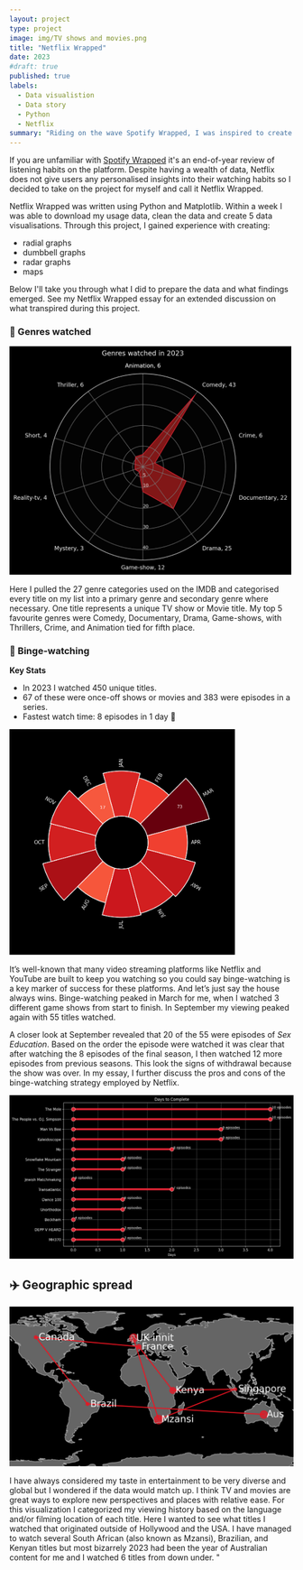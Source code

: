 ```yaml
---
layout: project
type: project
image: img/TV shows and movies.png
title: "Netflix Wrapped"
date: 2023
#draft: true
published: true
labels:
  - Data visualistion
  - Data story
  - Python
  - Netflix
summary: "Riding on the wave Spotify Wrapped, I was inspired to create 5 data visualisations which summarise my Netflix watching habits for 2023."
---
```

If you are unfamiliar with [Spotify Wrapped](https://en.wikipedia.org/wiki/Spotify_Wrapped) it's an end-of-year review of listening habits on the platform. Despite having a wealth of data, Netflix does not give users any personalised insights into their watching habits so I decided to take on the project for myself and call it Netflix Wrapped.

Netflix Wrapped was written using Python and Matplotlib. Within a week I was able to download my usage data, clean the data and create 5 data visualisations. Through this project, I gained experience with creating:
* radial graphs
* dumbbell graphs
* radar graphs
* maps

Below I'll take you through what I did to prepare the data and what findings emerged. See my Netflix Wrapped essay for an extended discussion on what transpired during this project.

### 🌈 Genres watched

<img width="500px" class="img-fluid" src="../img/netflix_genres.png">

Here I pulled the 27 genre categories used on the IMDB and categorised every title on my list into a primary genre and secondary genre where necessary. One title represents a unique TV show or Movie title. My top 5 favourite genres were Comedy, Documentary, Drama, Game-shows, with Thrillers, Crime, and Animation tied for fifth place.

### 🍿 Binge-watching 

**Key Stats** 
+ In 2023 I watched 450 unique titles.
+ 67 of these were once-off shows or movies and 383 were episodes in a series.
+ Fastest watch time: 8 episodes in 1 day 🏁 

<img width="400px" class="img-fluid"  src="../img/netflix_radial_plot.png"> 

It’s well-known that many video streaming platforms like Netflix and YouTube are built to keep you watching so you could say binge-watching is a key marker of success for these platforms. And let’s just say the house always wins. Binge-watching peaked in March for me, when I watched 3 different game shows from start to finish. In September my viewing peaked again with 55 titles watched.

A closer look at September revealed that 20 of the 55 were episodes of _Sex Education_. Based on the order the episode were watched it was clear that after watching the 8 episodes of the final season, I then watched 12 more episodes from previous seasons. This look the signs of withdrawal because the show was over. In my essay, I further discuss the pros and cons of the binge-watching strategy employed by Netflix.

<img width="700px" class="img-fluid"  src="../img/netflix_fastest.png">



## ✈️ Geographic spread 

<img width="600px" class="img-fluid" src="../img/netflix_map (2).png">

I have always considered my taste in entertainment to be very diverse and global but I wondered if the data would match up. I think TV and movies are great ways to explore new perspectives and places with relative ease. For this visualization I categorized my viewing history based on the language and/or filming location of each title. Here I wanted to see what titles I watched that originated outside of Hollywood and the USA. I have managed to watch several South African (also known as Mzansi), Brazilian, and Kenyan titles but most bizarrely 2023 had been the year of Australian content for me and I watched 6 titles from down under. "                                                                                   


